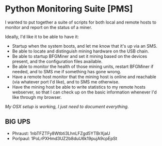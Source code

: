 Python Monitoring Suite [PMS]
=============================

I wanted to put together a suite of scripts for both local and remote hosts to monitor and report on the status of a miner.

Ideally, I'd like it to be able to have it:

* Startup when the system boots, and let me know that it's up via an SMS.
* Be able to locate and distinguish mining hardware on the USB chain.
* Be able to startup BFGMiner and set it mining based on the devices present, and the configuration files available.
* Be able to monitor the health of those mining units, restart BFGMiner if needed, and to SMS me if something has gone wrong.
* Have a remote host monitor that the mining host is online and reachable (via whatever port I'd like), and to SMS me otherwise.
* Have the mining host be able to write statistics to my remote hosts webserver, so that I can check up on the basic information whenever I'd like through my browser.

*My OSX setup is working, I just need to document everything.*


BIG UPS
-------

* Phraust: 1nbTFZTFy8Wtbti3LhnLFZgd5YTBrXjaU
* Porlpaul: 1PoLrPXHmd3UZ2b8duU6k19pujA9cpEpSt
